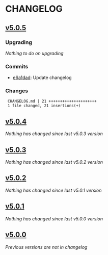 # CHANGELOG

## [v5.0.5](https://github.com/softspring/response-headers/releases/tag/v5.0.5)

### Upgrading

*Nothing to do on upgrading*

### Commits

- [e6a1dad](https://github.com/softspring/response-headers/commit/e6a1dada1fee4dac278e73e2e7be9c48cb9f6640): Update changelog

### Changes

```
 CHANGELOG.md | 21 +++++++++++++++++++++
 1 file changed, 21 insertions(+)
```

## [v5.0.4](https://github.com/softspring/response-headers/releases/tag/v5.0.4)

*Nothing has changed since last v5.0.3 version*

## [v5.0.3](https://github.com/softspring/response-headers/releases/tag/v5.0.3)

*Nothing has changed since last v5.0.2 version*

## [v5.0.2](https://github.com/softspring/response-headers/releases/tag/v5.0.2)

*Nothing has changed since last v5.0.1 version*

## [v5.0.1](https://github.com/softspring/response-headers/releases/tag/v5.0.1)

*Nothing has changed since last v5.0.0 version*

## [v5.0.0](https://github.com/softspring/response-headers/releases/tag/v5.0.0)

*Previous versions are not in changelog*
